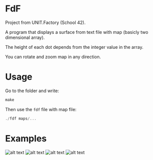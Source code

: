 # FdF 
Project from UNIT.Factory (School 42).

A program that displays a surface from text file with map (basicly two dimensional array).

The height of each dot depends from the integer value in the array.

You can rotate and zoom map in any direction.

# Usage
Go to the folder and write:
```c
make
```
Then use the ```fdf``` file with map file:
```c
./fdf maps/...
```
# Examples
![alt text](https://raw.githubusercontent.com/Areandy/FdF/master/readme_scenes/1.png)
![alt text](https://raw.githubusercontent.com/Areandy/FdF/master/readme_scenes/2.png)
![alt text](https://raw.githubusercontent.com/Areandy/FdF/master/readme_scenes/3.png)
![alt text](https://raw.githubusercontent.com/Areandy/FdF/master/readme_scenes/4.png)
